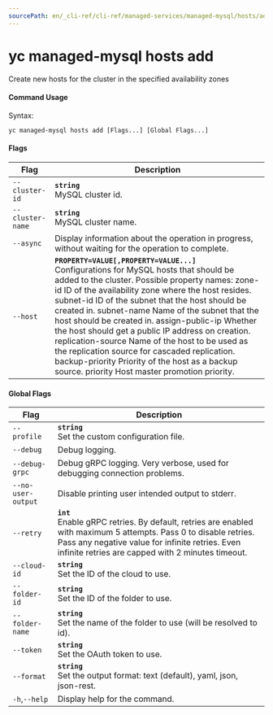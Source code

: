 ```yaml
---
sourcePath: en/_cli-ref/cli-ref/managed-services/managed-mysql/hosts/add.md
---
```

# yc managed-mysql hosts add

Create new hosts for the cluster in the specified availability zones

#### Command Usage

Syntax: 

`yc managed-mysql hosts add [Flags...] [Global Flags...]`

#### Flags

| Flag | Description |
|----|----|
|`--cluster-id`|<b>`string`</b><br/> MySQL cluster id.|
|`--cluster-name`|<b>`string`</b><br/> MySQL cluster name.|
|`--async`| Display information about the operation in progress, without waiting for the operation to complete.|
|`--host`|<b>`PROPERTY=VALUE[,PROPERTY=VALUE...]`</b><br/> Configurations for MySQL hosts that should be added to the cluster.  Possible property names:  zone-id ID of the availability zone where the host resides.  subnet-id ID of the subnet that the host should be created in.  subnet-name Name of the subnet that the host should be created in.  assign-public-ip Whether the host should get a public IP address on creation.  replication-source Name of the host to be used as the replication source for cascaded replication.  backup-priority Priority of the host as a backup source.  priority Host master promotion priority.|

#### Global Flags

| Flag | Description |
|----|----|
|`--profile`|<b>`string`</b><br/>Set the custom configuration file.|
|`--debug`|Debug logging.|
|`--debug-grpc`|Debug gRPC logging. Very verbose, used for debugging connection problems.|
|`--no-user-output`|Disable printing user intended output to stderr.|
|`--retry`|<b>`int`</b><br/>Enable gRPC retries. By default, retries are enabled with maximum 5 attempts. Pass 0 to disable retries. Pass any negative value for infinite retries. Even infinite retries are capped with 2 minutes timeout.|
|`--cloud-id`|<b>`string`</b><br/>Set the ID of the cloud to use.|
|`--folder-id`|<b>`string`</b><br/>Set the ID of the folder to use.|
|`--folder-name`|<b>`string`</b><br/>Set the name of the folder to use (will be resolved to id).|
|`--token`|<b>`string`</b><br/>Set the OAuth token to use.|
|`--format`|<b>`string`</b><br/>Set the output format: text (default), yaml, json, json-rest.|
|`-h`,`--help`|Display help for the command.|
